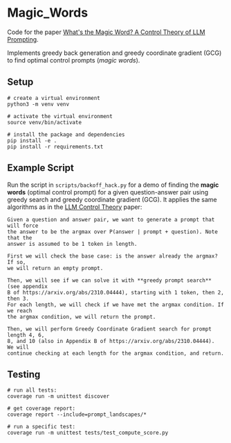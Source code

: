 # Magic_Words

Code for the paper [What's the Magic Word? A Control Theory of LLM Prompting](https://arxiv.org/abs/2310.04444).

Implements greedy back generation and greedy coordinate gradient (GCG) to find 
optimal control prompts (_magic words_). 

## Setup

```
# create a virtual environment
python3 -m venv venv

# activate the virtual environment
source venv/bin/activate

# install the package and dependencies
pip install -e .
pip install -r requirements.txt
```

## Example Script

Run the script in `scripts/backoff_hack.py` for a demo of finding the **magic
words** (optimal control prompt) for a given question-answer pair using greedy
search and greedy coordinate gradient (GCG). It applies the same algorithms as
in the [LLM Control Theory](https://arxiv.org/abs/2310.04444) paper: 

```
Given a question and answer pair, we want to generate a prompt that will force 
the answer to be the argmax over P(answer | prompt + question). Note that the 
answer is assumed to be 1 token in length.

First we will check the base case: is the answer already the argmax? If so, 
we will return an empty prompt. 

Then, we will see if we can solve it with **greedy prompt search** (see appendix
B of https://arxiv.org/abs/2310.04444), starting with 1 token, then 2, then 3.
For each length, we will check if we have met the argmax condition. If we reach
the argmax condition, we will return the prompt. 

Then, we will perform Greedy Coordinate Gradient search for prompt length 4, 6,
8, and 10 (also in Appendix B of https://arxiv.org/abs/2310.04444).  We will
continue checking at each length for the argmax condition, and return. 
```


## Testing
```
# run all tests: 
coverage run -m unittest discover

# get coverage report:
coverage report --include=prompt_landscapes/*

# run a specific test:
coverage run -m unittest tests/test_compute_score.py
``````




